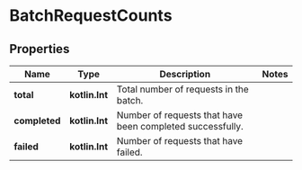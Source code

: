 
# BatchRequestCounts

## Properties
| Name | Type | Description | Notes |
| ------------ | ------------- | ------------- | ------------- |
| **total** | **kotlin.Int** | Total number of requests in the batch. |  |
| **completed** | **kotlin.Int** | Number of requests that have been completed successfully. |  |
| **failed** | **kotlin.Int** | Number of requests that have failed. |  |



